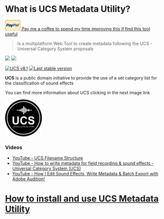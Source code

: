 # What is UCS Metadata Utility?

<a target="_blank" href="https://www.paypal.com/paypalme/jorserp"><img src="images/PayPal.png" />&nbsp;Pay me a coffee to spend my time improving this if find this tool useful</a>

> Is a multiplatform Web Tool to create metadata following the UCS - Universal Category System proposals

![](https://img.shields.io/static/v1?label=&message=Windows&color=blue)
![](https://img.shields.io/static/v1?label=&message=macOS&color=success)

<a href="https://drive.google.com/drive/folders/1dkTIZ-ZZAY9buNcQIN79PmuLy1fPNqUo" target="_blank">![UCS v8.1](https://img.shields.io/static/v1?label=UCS&nbsp;Version&nbsp;Supported&message=UCS&nbsp;v8.1&color=fcc632)</a>
<a href="https://github.com/J0rgeSerran0/UcsMetadataUtility/releases/tag/v1.1.0" target="_blank">![Last stable version](https://img.shields.io/static/v1?label=Last&nbsp;stable&nbsp;version&message=v1.1.0&color=2bf)</a>


**UCS** is a public domain initiative to provide the use of a set category list for the classification of sound effects

You can find more information about *UCS* clicking in the next image link

<a target="_blank" href="https://universalcategorysystem.com/"><img src="images/ucs_black_small.png" width="120" /></a>

### Videos
* <a href="https://www.youtube.com/watch?v=0s3ioIbNXSM">YouTube - UCS Filename Structure</a>
* <a href="https://www.youtube.com/watch?v=5WRlLx-yDOI">YouTube - How to write metadata for field recording & sound effects - Universal Category System (UCS)</a>
* <a href="https://www.youtube.com/watch?v=JOK3im2AGvE">YouTube - How I Edit Sound Effects, Write Metadata & Batch Export with Adobe Audition!</a>

# [How to install and use UCS Metadata Utility](https://github.com/J0rgeSerran0/UcsMetadataUtility/wiki)

